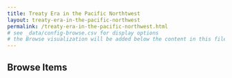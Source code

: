 ```yaml
---
title: Treaty Era in the Pacific Northtwest
layout: treaty-era-in-the-pacific-northwest
permalink: /treaty-era-in-the-pacific-northwest.html
# see _data/config-browse.csv for display options
# the Browse visualization will be added below the content in this file
---
```


## Browse Items
